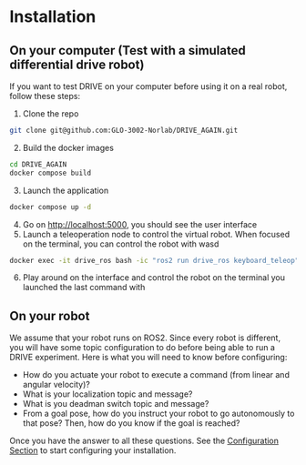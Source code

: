 # Installation

## On your computer (Test with a simulated differential drive robot)

If you want to test DRIVE on your computer before using it on a real robot, follow these steps:

1. Clone the repo
```bash
git clone git@github.com:GLO-3002-Norlab/DRIVE_AGAIN.git
```
2. Build the docker images
```bash
cd DRIVE_AGAIN
docker compose build
```
3. Launch the application
```bash
docker compose up -d
```
4. Go on [http://localhost:5000](http://localhost:5000), you should see the user interface
5. Launch a teleoperation node to control the virtual robot. When focused on the terminal, you can control the robot with wasd
```bash
docker exec -it drive_ros bash -ic "ros2 run drive_ros keyboard_teleop"
```
6. Play around on the interface and control the robot on the terminal you launched the last command with

## On your robot

We assume that your robot runs on ROS2. Since every robot is different, you will have some topic configuration to do before being able to run a DRIVE experiment. Here is what you will need to know before configuring:

- How do you actuate your robot to execute a command (from linear and angular velocity)?
- What is your localization topic and message?
- What is you deadman switch topic and message?
- From a goal pose, how do you instruct your robot to go autonomously to that pose? Then, how do you know if the goal is reached?

Once you have the answer to all these questions. See the [Configuration Section](Architecture.md) to start configuring your installation.